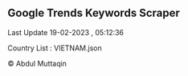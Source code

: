 

## Google Trends Keywords Scraper 
 
Last Update 19-02-2023 , 05:12:36

Country List :
VIETNAM.json



© Abdul Muttaqin 
